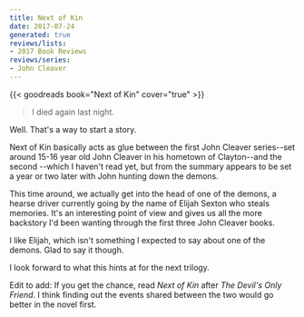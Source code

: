 ```yaml
---
title: Next of Kin
date: 2017-07-24
generated: true
reviews/lists:
- 2017 Book Reviews
reviews/series:
- John Cleaver
---
```

{{< goodreads book="Next of Kin" cover="true" >}}

> I died again last night.

Well. That's a way to start a story.  

<!--more-->

Next of Kin basically acts as glue between the first John Cleaver series--set around 15-16 year old John Cleaver in his hometown of Clayton--and the second --which I haven't read yet, but from the summary appears to be set a year or two later with John hunting down the demons.  

This time around, we actually get into the head of one of the demons, a hearse driver currently going by the name of Elijah Sexton who steals memories. It's an interesting point of view and gives us all the more backstory I'd been wanting through the first three John Cleaver books.  

I like Elijah, which isn't something I expected to say about one of the demons. Glad to say it though.  

I look forward to what this hints at for the next trilogy.  

Edit to add: If you get the chance, read _Next of Kin_ after _The Devil's Only Friend_. I think finding out the events shared between the two would go better in the novel first.


